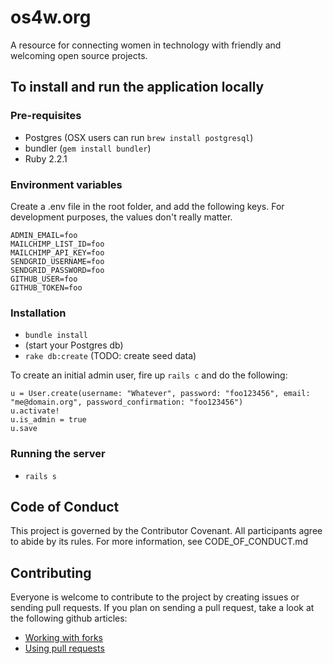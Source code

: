 os4w.org
======================

A resource for connecting women in technology with friendly and welcoming open
source projects.

## To install and run the application locally

### Pre-requisites

- Postgres (OSX users can run `brew install postgresql`)
- bundler (`gem install bundler`)
- Ruby 2.2.1

### Environment variables

Create a .env file in the root folder, and add the following keys. For development purposes,
the values don't really matter.

    ADMIN_EMAIL=foo
    MAILCHIMP_LIST_ID=foo
    MAILCHIMP_API_KEY=foo
    SENDGRID_USERNAME=foo
    SENDGRID_PASSWORD=foo
    GITHUB_USER=foo
    GITHUB_TOKEN=foo

### Installation

- `bundle install`
- (start your Postgres db)
- `rake db:create` (TODO: create seed data)

To create an initial admin user, fire up `rails c` and do the following:

    u = User.create(username: "Whatever", password: "foo123456", email: "me@domain.org", password_confirmation: "foo123456")
    u.activate!
    u.is_admin = true
    u.save

### Running the server

- `rails s`

## Code of Conduct
This project is governed by the Contributor Covenant. All participants agree to
abide by its rules. For more information, see CODE_OF_CONDUCT.md

## Contributing
Everyone is welcome to contribute to the project by creating issues or sending pull requests.
If you plan on sending a pull request, take a look at the following github articles:

- [Working with forks](https://help.github.com/articles/working-with-forks/)
- [Using pull requests](https://help.github.com/articles/using-pull-requests)
